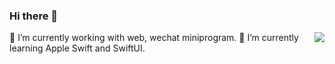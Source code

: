### Hi there 👋 

<img align="right" src="https://github-readme-stats.vercel.app/api/top-langs/?username=zhu-hongwei&layout=compact">


🔭 I’m currently working with web, wechat miniprogram.
🌱 I’m currently learning Apple Swift and SwiftUI.
